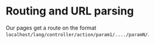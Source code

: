 # Routing and URL parsing

Our pages get a route on the format `localhost/lang/controller/action/param1/..../paramN/`.


